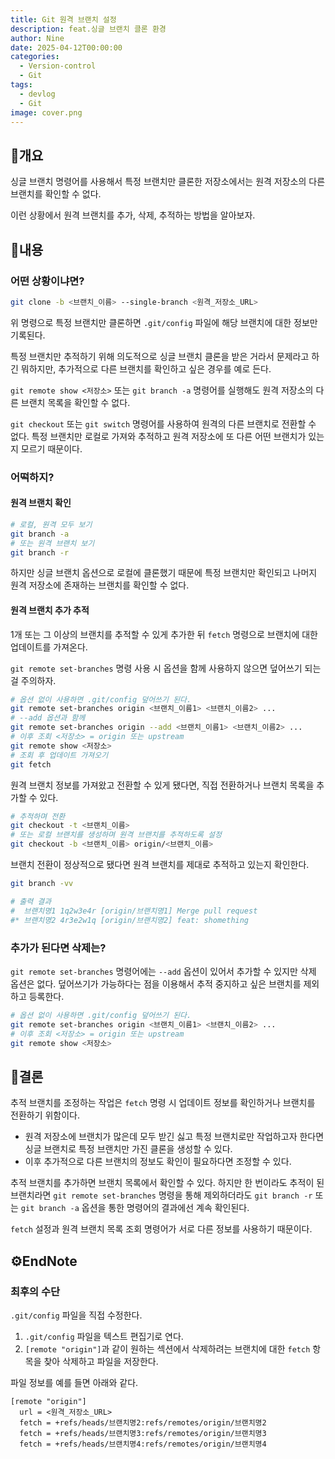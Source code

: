 ```yaml
---
title: Git 원격 브랜치 설정
description: feat.싱글 브랜치 클론 환경
author: Nine
date: 2025-04-12T00:00:00
categories:
  - Version-control
  - Git
tags:
  - devlog
  - Git
image: cover.png
---
```

## 📌개요

싱글 브랜치 명령어를 사용해서 특정 브랜치만 클론한 저장소에서는 원격 저장소의 다른 브랜치를 확인할 수 없다.

이런 상황에서 원격 브랜치를 추가, 삭제, 추적하는 방법을 알아보자.

## 📌내용

### 어떤 상황이냐면?

```bash
git clone -b <브랜치_이름> --single-branch <원격_저장소_URL>
```

위 명령으로 특정 브랜치만 클론하면 `.git/config` 파일에 해당 브랜치에 대한 정보만 기록된다.

특정 브랜치만 추적하기 위해 의도적으로 싱글 브랜치 클론을 받은 거라서 문제라고 하긴 뭐하지만, 추가적으로 다른 브랜치를 확인하고 싶은 경우를 예로 든다.

`git remote show <저장소>` 또는 `git branch -a` 명령어를 실행해도 원격 저장소의 다른 브랜치 목록을 확인할 수 없다.

`git checkout` 또는 `git switch` 명령어를 사용하여 원격의 다른 브랜치로 전환할 수 없다.
특정 브랜치만 로컬로 가져와 추적하고 원격 저장소에 또 다른 어떤 브랜치가 있는지 모르기 때문이다.

### 어떡하지?

#### 원격 브랜치 확인

```bash
# 로컬, 원격 모두 보기
git branch -a
# 또는 원격 브랜치 보기
git branch -r
```

하지만 싱글 브랜치 옵션으로 로컬에 클론했기 때문에 특정 브랜치만 확인되고 나머지 원격 저장소에 존재하는 브랜치를 확인할 수 없다.

#### 원격 브랜치 추가 추적

1개 또는 그 이상의 브랜치를 추적할 수 있게 추가한 뒤 `fetch` 명령으로 브랜치에 대한 업데이트를 가져온다.

`git remote set-branches` 명령 사용 시 옵션을 함께 사용하지 않으면 덮어쓰기 되는 걸 주의하자.

```bash
# 옵션 없이 사용하면 .git/config 덮어쓰기 된다.
git remote set-branches origin <브랜치_이름1> <브랜치_이름2> ...
# --add 옵션과 함께
git remote set-branches origin --add <브랜치_이름1> <브랜치_이름2> ...
# 이후 조회 <저장소> = origin 또는 upstream
git remote show <저장소>
# 조회 후 업데이트 가져오기
git fetch
```

원격 브랜치 정보를 가져왔고 전환할 수 있게 됐다면,
직접 전환하거나 브랜치 목록을 추가할 수 있다.

```bash
# 추적하며 전환
git checkout -t <브랜치_이름>
# 또는 로컬 브랜치를 생성하며 원격 브랜치를 추적하도록 설정
git checkout -b <브랜치_이름> origin/<브랜치_이름>
```

브랜치 전환이 정상적으로 됐다면 원격 브랜치를 제대로 추적하고 있는지 확인한다.

```bash
git branch -vv

# 출력 결과
#  브랜치명1 1q2w3e4r [origin/브랜치명1] Merge pull request
#* 브랜치명2 4r3e2w1q [origin/브랜치명2] feat: shomething
```

### 추가가 된다면 삭제는?

`git remote set-branches` 명령어에는 `--add` 옵션이 있어서 추가할 수 있지만 삭제 옵션은 없다.
덮어쓰기가 가능하다는 점을 이용해서 추적 중지하고 싶은 브랜치를 제외하고 등록한다.

```bash
# 옵션 없이 사용하면 .git/config 덮어쓰기 된다.
git remote set-branches origin <브랜치_이름1> <브랜치_이름2> ...
# 이후 조회 <저장소> = origin 또는 upstream
git remote show <저장소>
```

## 🎯결론

추적 브랜치를 조정하는 작업은 `fetch` 명령 시 업데이트 정보를 확인하거나 브랜치를 전환하기 위함이다.

- 원격 저장소에 브랜치가 많은데 모두 받긴 싫고 특정 브랜치로만 작업하고자 한다면 싱글 브랜치로 특정 브랜치만 가진 클론을 생성할 수 있다.
- 이후 추가적으로 다른 브랜치의 정보도 확인이 필요하다면 조정할 수 있다.

추적 브랜치를 추가하면 브랜치 목록에서 확인할 수 있다.
하지만 한 번이라도 추적이 된 브랜치라면 `git remote set-branches` 명령을 통해 제외하더라도 `git branch -r` 또는 `git branch -a` 옵션을 통한 명령어의 결과에선 계속 확인된다.

`fetch` 설정과 원격 브랜치 목록 조회 명령어가 서로 다른 정보를 사용하기 때문이다.

## ⚙️EndNote

### 최후의 수단

`.git/config` 파일을 직접 수정한다.

1. `.git/config` 파일을 텍스트 편집기로 연다.
2. `[remote "origin"]`과 같이 원하는 섹션에서 삭제하려는 브랜치에 대한 `fetch` 항목을 찾아 삭제하고 파일을 저장한다.

파일 정보를 예를 들면 아래와 같다.

```text
[remote "origin"]
  url = <원격_저장소_URL>
  fetch = +refs/heads/브랜치명2:refs/remotes/origin/브랜치명2
  fetch = +refs/heads/브랜치명3:refs/remotes/origin/브랜치명3
  fetch = +refs/heads/브랜치명4:refs/remotes/origin/브랜치명4
```
